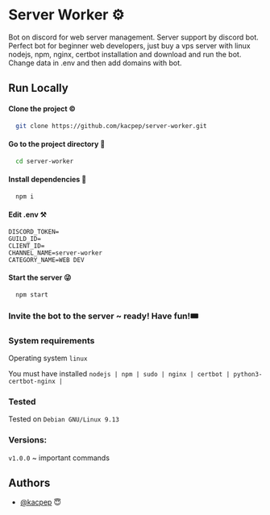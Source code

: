 # Server Worker ⚙️

Bot on discord for web server management. 
Server support by discord bot. Perfect bot for
beginner web developers, just buy a vps server
with linux nodejs, npm, nginx, certbot installation
and download and run the bot. Change data in .env 
and then add domains with bot.

## Run Locally

#### Clone the project ©️

```bash
  git clone https://github.com/kacpep/server-worker.git
```

#### Go to the project directory 🔮

```bash
  cd server-worker
```

#### Install dependencies 🙏

```bash
  npm i
```

#### Edit .env ⚒️

```env
DISCORD_TOKEN=
GUILD_ID=
CLIENT_ID=
CHANNEL_NAME=server-worker
CATEGORY_NAME=WEB DEV
```

#### Start the server 😜

```bash
  npm start
```

### Invite the bot to the server ~ ready! Have fun!🎟️

### System requirements

Operating system `linux`

You must have installed `nodejs | npm | sudo | nginx | certbot | python3-certbot-nginx | `

### Tested

Tested on `Debian GNU/Linux 9.13 `

### Versions:

`v1.0.0` ~ important commands

## Authors

- [@kacpep](https://www.github.com/kacpep) 😇

